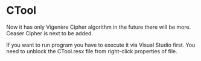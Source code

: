 # CTool
Now it has only Vigenère Cipher algorithm in the future there will be more.
Ceaser Cipher is next to be added.

If you want to run program you have to execute it via Visual Studio first. 
You need to unblock the CTool.resx file from right-click properties of file.
